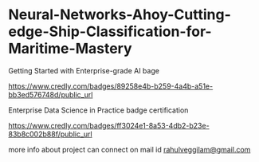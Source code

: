 # Neural-Networks-Ahoy-Cutting-edge-Ship-Classification-for-Maritime-Mastery

Getting Started with Enterprise-grade AI bage

https://www.credly.com/badges/89258e4b-b259-4a4b-a51e-bb3ed576748d/public_url

Enterprise Data Science in Practice badge certification

https://www.credly.com/badges/ff3024e1-8a53-4db2-b23e-83b8c002b88f/public_url

more info about project can connect on mail id rahulveggilam@gmail.com

